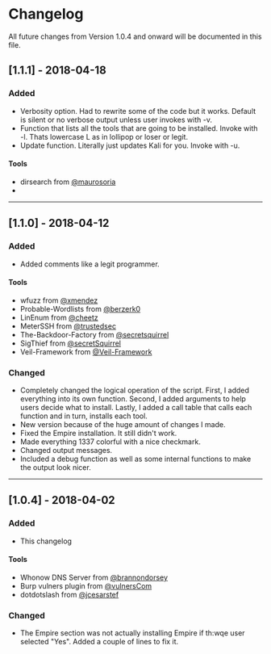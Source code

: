 # Changelog
All future changes from Version 1.0.4 and onward will be documented in this file.

## [1.1.1] - 2018-04-18
### Added
- Verbosity option. Had to rewrite some of the code but it works. Default is silent or no verbose output unless user invokes with -v.
- Function that lists all the tools that are going to be installed. Invoke with -l. Thats lowercase L as in lollipop or loser or legit.
- Update function. Literally just updates Kali for you. Invoke with -u.

#### Tools
- dirsearch from [@maurosoria](https://github.com/maurosoria/dirsearch)
-

---
## [1.1.0] - 2018-04-12
### Added
- Added comments like a legit programmer.
#### Tools
- wfuzz from [@xmendez](https://github.com/xmendez/wfuzz)
- Probable-Wordlists from [@berzerk0](https://github.com/berzerk0/Probable-Wordlists)
- LinEnum from [@cheetz](https://github.com/cheetz/LinEnum)
- MeterSSH from [@trustedsec](https://github.com/trustedsec/meterssh)
- The-Backdoor-Factory from [@secretsquirrel](https://github.com/secretsquirrel/the-backdoor-factory)
- SigThief from [@secretSquirrel](https://github.com/secretsquirrel/SigThief)
- Veil-Framework from [@Veil-Framework](https://github.com/Veil-Framework/Veil)

### Changed
- Completely changed the logical operation of the script. First, I added everything into its own function. Second, I added arguments to help users decide what to install. Lastly, I added a call table that calls each function and in turn, installs each tool.
- New version because of the huge amount of changes I made.
- Fixed the Empire installation. It still didn't work.
- Made everything 1337 colorful with a nice checkmark. 
- Changed output messages.
- Included a debug function as well as some internal functions to make the output look nicer.

---
## [1.0.4] - 2018-04-02
### Added
- This changelog
#### Tools
- Whonow DNS Server from [@brannondorsey](https://github.com/brannondorsey)
- Burp vulners plugin from [@vulnersCom](https://github.com/vulnersCom)
- dotdotslash from [@jcesarstef](https://github.com/jcesarstef)

### Changed
- The Empire section was not actually installing Empire if th:wqe user selected "Yes". Added a couple of lines to fix it.
